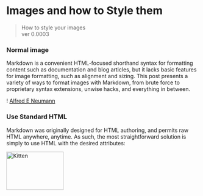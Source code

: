 # Images and how to Style them

> How to style your images   
> ver 0.0003


### Normal image

Markdown is a convenient HTML-focused shorthand syntax for formatting content such as documentation and blog articles, but it lacks basic features for image formatting, such as alignment and sizing. This post presents a variety of ways to format images with Markdown, from brute force to proprietary syntax extensions, unwise hacks, and everything in between.

! [Alfred E Neumann](alfredeneuman.jpg "Alfred E Neumann")


###  Use Standard HTML

Markdown was originally designed for HTML authoring, and permits raw HTML anywhere, anytime. As such, the most straightforward solution is simply to use HTML with the desired attributes:

<img src="/media/2018/08/kitten.jpg" alt="Kitten"
    title="A cute kitten" width="150" height="100" />